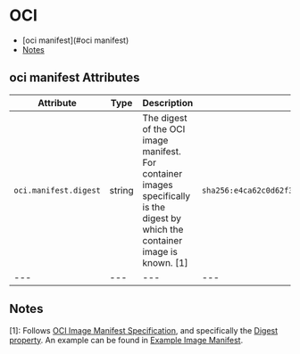 
<!--- Hugo front matter used to generate the website version of this page:
--->

# OCI

- [oci manifest](#oci manifest)
- [Notes](#notes)

## oci manifest Attributes

| Attribute  | Type | Description  | Examples  | Stability |
|---|---|---|---|---|
| `oci.manifest.digest` | string | The digest of the OCI image manifest. For container images specifically is the digest by which the container image is known. [1] |`sha256:e4ca62c0d62f3e886e684806dfe9d4e0cda60d54986898173c1083856cfda0f4` | ![Experimental](https://img.shields.io/badge/-experimental-blue) |
|---|---|---|---|---|

## Notes

[1]: Follows [OCI Image Manifest Specification](https://github.com/opencontainers/image-spec/blob/main/manifest.md), and specifically the [Digest property](https://github.com/opencontainers/image-spec/blob/main/descriptor.md#digests).
An example can be found in [Example Image Manifest](https://docs.docker.com/registry/spec/manifest-v2-2/#example-image-manifest).

